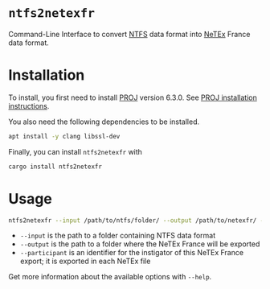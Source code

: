 `ntfs2netexfr`
=====

Command-Line Interface to convert [NTFS] data format into [NeTEx] France data
format.

[NTFS]: https://github.com/CanalTP/ntfs-specification/blob/master/ntfs_fr.md
[NeTEx]: http://netex-cen.eu/

# Installation
To install, you first need to install [PROJ] version 6.3.0.  See [PROJ
installation instructions].

[PROJ]: https://proj.org/
[PROJ installation instructions]: https://github.com/OSGeo/PROJ#installation

You also need the following dependencies to be installed.
```bash
apt install -y clang libssl-dev
```

Finally, you can install `ntfs2netexfr` with
```bash
cargo install ntfs2netexfr
```

# Usage

```bash
ntfs2netexfr --input /path/to/ntfs/folder/ --output /path/to/netexfr/ --participant CanalTP
```

- `--input` is the path to a folder containing NTFS data format
- `--output` is the path to a folder where the NeTEx France will be exported
- `--participant` is an identifier for the instigator of this NeTEx France
  export; it is exported in each NeTEx file

Get more information about the available options with `--help`.
